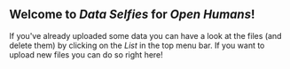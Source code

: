 ## Welcome to *Data Selfies* for *Open Humans*!
If you've already uploaded some data you can have a look at the files (and delete them) by clicking on the *List* in the top menu bar. If you want to upload new files you can do so right here!
